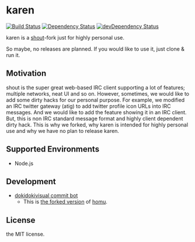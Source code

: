 # karen

[![Build Status](https://travis-ci.org/karen-irc/karen.svg?branch=master)](https://travis-ci.org/karen-irc/karen)
[![Dependency Status](https://david-dm.org/karen-irc/karen.svg)](https://david-dm.org/karen-irc/karen)
[![devDependency Status](https://david-dm.org/karen-irc/karen/dev-status.svg)](https://david-dm.org/karen-irc/karen#info=devDependencies)

karen is a [shout](https://github.com/erming/shout)-fork just for highly personal use.

So maybe, no releases are planned.
If you would like to use it, just clone & run it.

## Motivation

shout is the super great web-based IRC client supporting a lot of features; multiple networks, neat UI and so on.
However, sometimes, we would like to add some dirty hacks for our personal purpose.
For example, we modified an IRC twitter gateway (atig) to add twitter profile icon URLs into IRC messages. And we would like to add the feature showing it in an IRC client. But, this is non IRC standard message format and highly client dependent dirty hack. This is why we forked, why karen is intended for highly personal use and why we have no plan to release karen.

## Supported Environments

- Node.js

## Development

- [dokidokivisual commit bot](http://cq-dokidokivisual.rhcloud.com/queue/karen)
  - This is [the forked version](https://github.com/karen-irc/homu) of [homu](https://github.com/barosl/homu).


## License

the MIT license.
